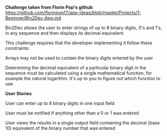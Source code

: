 **Challenge taken from Florin Pop's github**:
https://github.com/florinpop17/app-ideas/blob/master/Projects/1-Beginner/Bin2Dec-App.md

Bin2Dec allows the user to enter strings of up to 8 binary digits, 0's and 1's, in any sequence and then displays its decimal equivalent.  



This challenge requires that the developer implementing it follow these constraints:



Arrays may not be used to contain the binary digits entered by the user


Determining the decimal equivalent of a particular binary digit in the sequence must be calculated using a single mathematical function, for example the natural logarithm. It's up to you to figure out which function to use.


**User Stories**


 User can enter up to 8 binary digits in one input field
 
 
 User must be notified if anything other than a 0 or 1 was entered
 
 
 User views the results in a single output field containing the decimal (base 10) equivalent of the binary number that was entered
 
 
